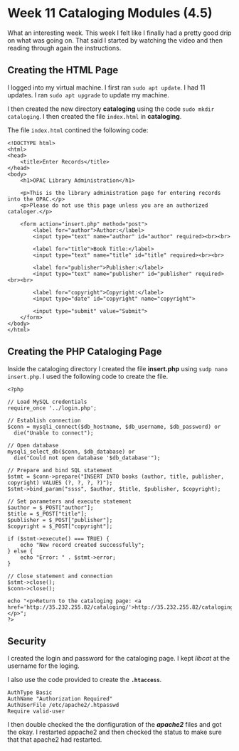# Week 11 Cataloging Modules (4.5)

What an interesting week. This week I felt like I finally had a pretty good drip on what was going on.
That said I started by watching the video and then reading through again the instructions. 

## Creating the HTML Page
I logged into my virtual machine. I first ran `sudo apt update`. I had 11 updates. I ran `sudo apt upgrade` to update my machine.

I then created the new directory **cataloging** using the code `sudo mkdir cataloging`. 
I then created the file `index.html` in **cataloging**.

The file `index.html` contined the following code:
```
<!DOCTYPE html>
<html>
<head>
    <title>Enter Records</title>
</head>
<body>
    <h1>OPAC Library Administration</h1>

    <p>This is the library administration page for entering records into the OPAC.</p>
    <p>Please do not use this page unless you are an authorized cataloger.</p>

    <form action="insert.php" method="post">
        <label for="author">Author:</label>
        <input type="text" name="author" id="author" required><br><br>

        <label for="title">Book Title:</label>
        <input type="text" name="title" id="title" required><br><br>

        <label for="publisher">Publisher:</label>
        <input type="text" name="publisher" id="publisher" required><br><br>

        <label for="copyright">Copyright:</label>
        <input type="date" id="copyright" name="copyright">

        <input type="submit" value="Submit">
    </form>
</body>
</html>
```

## Creating the PHP Cataloging Page
Inside the cataloging directory I created the file **insert.php** using `sudp nano insert.php`. I used the following code to create the file.

```
<?php

// Load MySQL credentials
require_once '../login.php';

// Establish connection
$conn = mysqli_connect($db_hostname, $db_username, $db_password) or
  die("Unable to connect");

// Open database
mysqli_select_db($conn, $db_database) or
  die("Could not open database '$db_database'");

// Prepare and bind SQL statement
$stmt = $conn->prepare("INSERT INTO books (author, title, publisher, copyright) VALUES (?, ?, ?, ?)");
$stmt->bind_param("ssss", $author, $title, $publisher, $copyright);

// Set parameters and execute statement
$author = $_POST["author"];
$title = $_POST["title"];
$publisher = $_POST["publisher"];
$copyright = $_POST["copyright"];

if ($stmt->execute() === TRUE) {
    echo "New record created successfully";
} else {
    echo "Error: " . $stmt->error;
}

// Close statement and connection
$stmt->close();
$conn->close();

echo "<p>Return to the cataloging page: <a href='http://35.232.255.82/cataloging/'>http://35.232.255.82/cataloging/</a></p>";
?>
```

## Security 
I created the login and password for the cataloging page. I kept *libcat* at the username for the loging. 

I also use the code provided to create the **`.htaccess`**.

```
AuthType Basic
AuthName "Authorization Required"
AuthUserFile /etc/apache2/.htpasswd
Require valid-user
```

I then double checked the the donfiguration of the ***apache2*** files and got the okay. I restarted appache2 and then checked the status to make sure that that apache2 had restarted.





